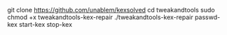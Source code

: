 git clone https://github.com/unablem/kexsolved
cd tweakandtools
sudo chmod +x tweakandtools-kex-repair 
./tweakandtools-kex-repair 
passwd-kex
start-kex
stop-kex
